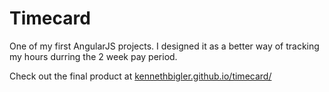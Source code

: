 # Timecard

One of my first AngularJS projects. I designed it as a better way of tracking my hours durring the 2 week pay period.

Check out the final product at [kennethbigler.github.io/timecard/](http://kennethbigler.github.io/timecard/)